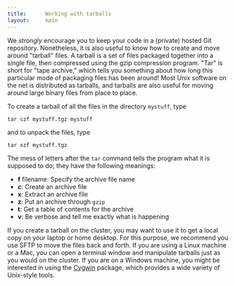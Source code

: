 ```yaml
---
title:      Working with tarballs
layout:     main
---
```


We *strongly* encourage you to keep your code in a (private) hosted
Git repository.  Nonetheless, it is also useful to know how to create
and move around "tarball" files.  A tarball is a set of files packaged
together into a single file, then compressed using the gzip
compression program.  "Tar" is short for "tape archive," which tells
you something about how long this particular mode of packaging files
has been around!  Most Unix software on the net is distributed as
tarballs, and tarballs are also useful for moving around large binary
files from place to place.

To create a tarball of all the files in the directory `mystuff`,
type

    tar czf mystuff.tgz mystuff
    
and to unpack the files, type

    tar xzf mystuff.tgz

The mess of letters after the `tar` command tells the program what it
is supposed to do; they have the following meanings:

  - **f** filename: Specify the archive file name
  - **c**: Create an archive file
  - **x**: Extract an archive file
  - **z**: Put an archive through `gzip`
  - **t**: Get a table of contents for the archive
  - **v**: Be verbose and tell me exactly what is happening

If you create a tarball on the cluster, you may want to use it to get
a local copy on your laptop or home desktop.  For this purpose, we
recommend you use SFTP to move the files back and forth.  If you are
using a Linux machine or a Mac, you can open a terminal window and
manipulate tarballs just as you would on the cluster.  If you are on a
Windows machine, you might be interested in using the
[Cygwin](https://www.cygwin.com/) package, which provides a wide
variety of Unix-style tools.
